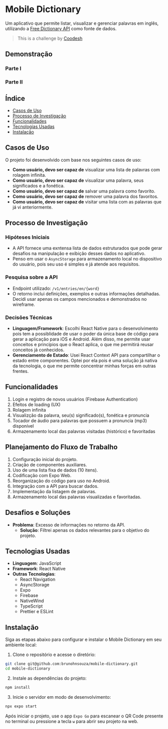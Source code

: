 # Mobile Dictionary

Um aplicativo que permite listar, visualizar e gerenciar palavras em inglês, utilizando a [Free Dictionary API](https://dictionaryapi.dev/) como fonte de dados.

> This is a challenge by [Coodesh](https://coodesh.com/)

## Demonstração

### Parte I

### Parte II

## Índice 

- [Casos de Uso](#casos-de-uso)
- [Processo de Investigação](#processo-de-investigação)
- [Funcionalidades](#funcionalidades)
- [Tecnologias Usadas](#tecnologias-usadas)
- [Instalação](#instalação)

## Casos de Uso

O projeto foi desenvolvido com base nos seguintes casos de uso:

- **Como usuário, devo ser capaz de** visualizar uma lista de palavras com rolagem infinita.
- **Como usuário, devo ser capaz de** visualizar uma palavra, seus significados e a fonética.
- **Como usuário, devo ser capaz de** salvar uma palavra como favorito.
- **Como usuário, devo ser capaz de** remover uma palavra dos favoritos.
- **Como usuário, devo ser capaz de** visitar uma lista com as palavras que já vi anteriormente.

## Processo de Investigação

### Hipóteses Iniciais
- A API fornece uma exntensa lista de dados estruturados que pode gerar desafios na manipulação e exibição desses dados no aplicativo.
- Penso em usar o `AsyncStorage` para armazenamento local no dispositivo do usuário, pois seu uso é simples e já atende aos requisitos.

### Pesquisa sobre a API
- Endpoint utilizado: `/v1/entries/en/{word}`
- O retorno inclui definições, exemplos e outras informações detalhadas. Decidi usar apenas os campos mencionados e demonstrados no wireframe.

### Decisões Técnicas
- **Linguagem/Framework**: Escolhi React Native para o desenvolvimento pois tem a possiblidade de usar o poder da única base de código para gerar a aplicação para iOS e Android. Além disso, me permite usar conceitos e princípios que o React aplica, o que me permitirá reusar conceitos já conhecidos.
- **Gerenciamento de Estado**: Usei React Context API para compartilhar o estado entre componentes. Optei por ela pois é uma solução já nativa da tecnologia, o que me permite concentrar minhas forças em outras frentes.

## Funcionalidades

1. Login e registro de novos usuários (Firebase Authentication)
2. Efeitos de loading (UX)
3. Rolagem infinita
4. Visualizção da palavra, seu(s) significado(s), fonética e pronuncia
5. Tocador de áudio para palavras que possuem a pronuncia (mp3) disponível
6. Armazenamento local das palavras visitadas (histórico) e favoritadas

## Planejamento do Fluxo de Trabalho

1. Configuração inicial do projeto.
2. Criação de componentes auxiliares.
3. Uso de uma lista fixa de dados (10 itens).
4. Codificação com Expo Web.
5. Reorganização do código para uso no Android.
6. Integração com a API para buscar dados.
7. Implementação da listagem de palavras.
8. Armazenamento local das palavras visualizadas e favoritadas.

## Desafios e Soluções
- **Problema**: Excesso de informações no retorno da API.
  - **Solução**: Filtrei apenas os dados relevantes para o objetivo do projeto.

## Tecnologias Usadas

- **Linguagem**: JavaScript
- **Framework**: React Native
- **Outras Tecnologias**: 
  - React Navigation
  - AsyncStorage
  - Expo
  - Firebase
  - NativeWind
  - TypeScript
  - Prettier e ESLint

## Instalação

Siga as etapas abaixo para configurar e instalar o Mobile Dictionary em seu ambiente local:

1. Clone o repositório e acesse o diretório:

```bash
git clone git@github.com:brunohnsouza/mobile-dictionary.git
cd mobile-dictionary
```

2. Instale as dependências do projeto:

```bash
npm install
```

3. Inicie o servidor em modo de desenvolvimento:

```bash
npx expo start
```

Após iniciar o projeto, use o app `Expo Go` para escanear o QR Code presente no terminal ou pressione a tecla `w` para abrir seu projeto na web.
